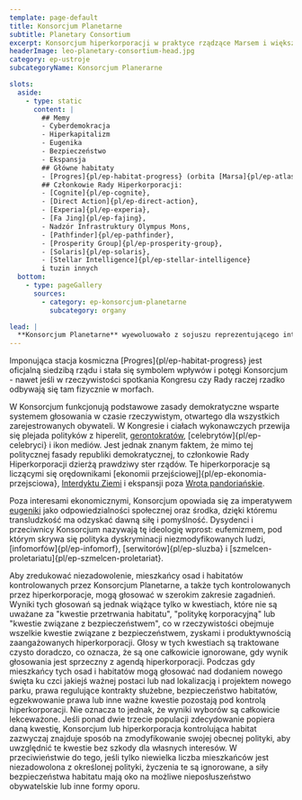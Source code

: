 ```yaml
---
template: page-default
title: Konsorcjum Planetarne
subtitle: Planetary Consortium
excerpt: Konsorcjum hiperkorporacji w praktyce rządzące Marsem i większością Wewnętrznego Układu Słonecznego
headerImage: leo-planetary-consortium-head.jpg
category: ep-ustroje
subcategoryName: Konsorcjum Planerarne

slots:
  aside:
    - type: static
      content: |
        ## Memy
        - Cyberdemokracja
        - Hiperkapitalizm
        - Eugenika
        - Bezpieczeństwo
        - Ekspansja
        ## Główne habitaty
        - [Progres]{pl/ep-habitat-progress} (orbita [Marsa]{pl/ep-atlas-mars})
        ## Członkowie Rady Hiperkorporacji: 
        - [Cognite]{pl/ep-cognite}, 
        - [Direct Action]{pl/ep-direct-action}, 
        - [Experia]{pl/ep-experia}, 
        - [Fa Jing]{pl/ep-fajing}, 
        - Nadzór Infrastruktury Olympus Mons, 
        - [Pathfinder]{pl/ep-pathfinder}, 
        - [Prosperity Group]{pl/ep-prosperity-group}, 
        - [Solaris]{pl/ep-solaris}, 
        - [Stellar Intelligence]{pl/ep-stellar-intelligence} 
        i tuzin innych
  bottom:
    - type: pageGallery
      sources:
        - category: ep-konsorcjum-planetarne
          subcategory: organy

lead: |
  **Konsorcjum Planetarne** wyewoluowało z sojuszu reprezentującego interesy [hiperkorporacji]{pl/ep-hiperkorporacja} w najpotężniejszy blok polityczny transludzkości. Dziś kontroluje wiele grup habitatów w [Układzie Wewnętrznym]{pl/ep-wewnetrze}, głównie na powierzchniach i orbitach wokół [Marsa]{pl/ep-atlas-mars} i [Luny]{pl/ep-atlas-luna} oraz na [orbicie Ziemi]{pl/ep-atlas-ziemia-orbita}. 
---
```

Imponująca stacja kosmiczna [Progres]{pl/ep-habitat-progress} jest oficjalną siedzibą rządu i stała się symbolem wpływów i potęgi Konsorcjum - nawet jeśli w rzeczywistości spotkania Kongresu czy Rady raczej rzadko odbywają się tam fizycznie w morfach.

W Konsorcjum funkcjonują podstawowe zasady demokratyczne wsparte systemem głosowania w czasie rzeczywistym, otwartego dla wszystkich zarejestrowanych obywateli. W Kongresie i ciałach wykonawczych przewija się plejada polityków z hiperelit, [gerontokratów](http://en.wikipedia.org/wiki/Gerontocracy), [celebrytów]{pl/ep-celebryci} i ikon mediów. Jest jednak znanym faktem, że mimo tej politycznej fasady republiki demokratycznej, to członkowie Rady Hiperkorporacji dzierżą prawdziwy ster rządów. Te hiperkorporacje są liczącymi się orędownikami [ekonomii przejściowej]{pl/ep-ekonomia-przejsciowa}, [Interdyktu Ziemi](#) i ekspansji poza [Wrota pandoriańskie](#).

Poza interesami ekonomicznymi, Konsorcjum opowiada się za imperatywem [eugeniki](http://pl.wikipedia.org/wiki/Eugenika) jako odpowiedzialności społecznej oraz środka, dzięki któremu transludzkość ma odzyskać dawną siłę i pomyślność. Dysydenci i przeciwnicy Konsorcjum nazywają tę ideologię wprost: eufemizmem, pod którym skrywa się polityka dyskryminacji niezmodyfikowanych ludzi, [infomorfów]{pl/ep-infomorf}, [serwitorów]{pl/ep-sluzba} i [szmelcen-proletariatu]{pl/ep-szmelcen-proletariat}.

Aby zredukować niezadowolenie, mieszkańcy osad i habitatów kontrolowanych przez Konsorcjum Planetarne, a także tych kontrolowanych przez hiperkorporacje, mogą głosować w szerokim zakresie zagadnień. Wyniki tych głosowań są jednak wiążące tylko w kwestiach, które nie są uważane za "kwestie przetrwania habitatu", "politykę korporacyjną" lub "kwestie związane z bezpieczeństwem", co w rzeczywistości obejmuje wszelkie kwestie związane z bezpieczeństwem, zyskami i produktywnością zaangażowanych hiperkorporacji. Głosy w tych kwestiach są traktowane czysto doradczo, co oznacza, że są one całkowicie ignorowane, gdy wynik głosowania jest sprzeczny z agendą hiperkorporacji. Podczas gdy mieszkańcy tych osad i habitatów mogą głosować nad dodaniem nowego święta ku czci jakiejś ważnej postaci lub nad lokalizacją i projektem nowego parku, prawa regulujące kontrakty służebne, bezpieczeństwo habitatów, egzekwowanie prawa lub inne ważne kwestie pozostają pod kontrolą hiperkorporacji. Nie oznacza to jednak, że wyniki wyborów są całkowicie lekceważone. Jeśli ponad dwie trzecie populacji zdecydowanie popiera daną kwestię, Konsorcjum lub hiperkorporacja kontrolująca habitat zazwyczaj znajduje sposób na zmodyfikowanie swojej obecnej polityki, aby uwzględnić te kwestie bez szkody dla własnych interesów. W przeciwieństwie do tego, jeśli tylko niewielka liczba mieszkańców jest niezadowolona z określonej polityki, życzenia te są ignorowane, a siły bezpieczeństwa habitatu mają oko na możliwe nieposłuszeństwo obywatelskie lub inne formy oporu.
